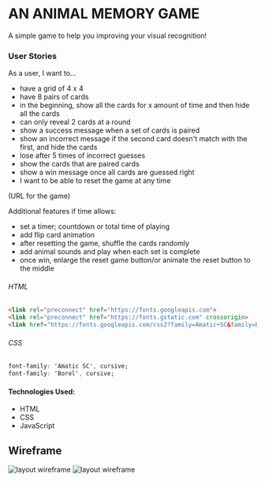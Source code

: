 # AN ANIMAL MEMORY GAME

A simple game to help you improving your visual recognition! 


### User Stories
As a user, I want to...
- have a grid of 4 x 4
- have 8 pairs of cards
- in the beginning, show all the cards for x amount of time and then hide all the cards
- can only reveal 2 cards at a round
- show a success message when a set of cards is paired
- show an incorrect message if the second card doesn't match with the first, and hide the cards
- lose after 5 times of incorrect guesses
- show the cards that are paired cards
- show a win message once all cards are guessed right
- I want to be able to reset the game at any time

 (URL for the game)

 Additional features if time allows:
 - set a timer; countdown or total time of playing
 - add flip card animation
 - after resetting the game, shuffle the cards randomly
 - add animal sounds and play when each set is complete
 - once win, enlarge the reset game button/or animate the reset button to the middle

###### HTML
```html
<link rel="preconnect" href="https://fonts.googleapis.com">
<link rel="preconnect" href="https://fonts.gstatic.com" crossorigin>
<link href="https://fonts.googleapis.com/css2?family=Amatic+SC&family=Borel&display=swap" rel="stylesheet">
```
###### CSS
```css
font-family: 'Amatic SC', cursive;
font-family: 'Borel', cursive;
```
#### Technologies Used:
 - HTML
 - CSS
 - JavaScript

## Wireframe
![layout wireframe](https://i.imgur.com/MwKXmD9.png)
![layout wireframe](https://i.imgur.com/DWVtOU3.png)
